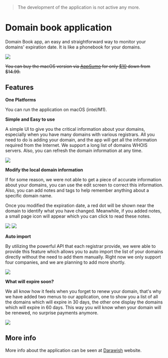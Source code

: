 > The development of the application is not active any more.

# Domain book application

Domain Book app, an easy and straightforward way to monitor your domains' expiration date.
It is like a phonebook for your domains.

![](./domains/v1.6/Image.png)

<del>You can buy the macOS version via [AppSumo](https://appsumo.com/products/domain-book-app-mac/) for only [$10](https://appsumo.com/products/domain-book-app-mac/) down from $14.99.</del>


## Features

**One Platforms**

You can run the application on macOS (intel/M1).

**Simple and Easy to use**

A simple UI to give you the critical information about your domains, especially when you have many domains with various registrars. All you need to do is adding your domain, and the app will get all the information required from the Internet. We support a long list of domains WHOIS servers. Also, you can refresh the domain information at any time. 

![](./domains/v1.6/main.png)


**Modify the local domain information**

If for some reason, we were not able to get a piece of accurate information about your domains, you can use the edit screen to correct this information. Also, you can add notes and tags to help remember anything about a specific domain name.


Once you modified the expiration date, a red dot will be shown near the domain to identify what you have changed. Meanwhile, if you added notes, a small page icon will appear which you can click to read these notes.

![](./domains/v1.6/edit.png)
![](./domains/v1.6/view.png)


**Auto import**

By utilizing the powerful API that each registrar provide, we were able to provide this feature which allows you to auto import the list of your domains directly without the need to add them manually. Right now we only support four companies, and we are planning to add more shortly. 

![](./domains/v1.6/auto-import.png)

**What will expire soon?**

We all know how it feels when you forget to renew your domain, that's why we have added two menus to our application, one to show you a list of all the domains which will expire in 30 days, the other one display the domains which will expire in 60 days. This way you will know when your domain will be renewed, no surprise payments anymore. 

![](./domains/v1.6/expires-60.png)


## More info

More info about the application can be seen at [Darawish](https://darawish.io) website.
